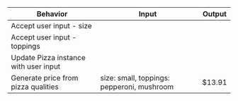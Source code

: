 |Behavior|Input|Output|
|---|---|---|
|Accept user input - size|
|Accept user input - toppings|
|Update Pizza instance with user input|
|Generate price from pizza qualities| size: small, toppings: pepperoni, mushroom| $13.91|

